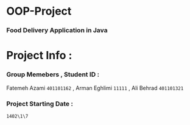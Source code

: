 # OOP-Project

 ### Food Delivery Application in Java

# Project Info :

### Group Memebers , Student ID : 
Fatemeh Azami `401101162` ,
Arman Eghlimi `11111` , 
Ali Behrad `401101321`

### Project Starting Date : 
`1402\1\7`
